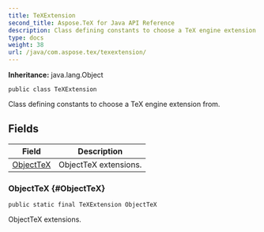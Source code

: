 ```yaml
---
title: TeXExtension
second_title: Aspose.TeX for Java API Reference
description: Class defining constants to choose a TeX engine extension from.
type: docs
weight: 38
url: /java/com.aspose.tex/texextension/
---
```

**Inheritance:**
java.lang.Object
```
public class TeXExtension
```

Class defining constants to choose a TeX engine extension from.
## Fields

| Field | Description |
| --- | --- |
| [ObjectTeX](#ObjectTeX) | ObjectTeX extensions. |
### ObjectTeX {#ObjectTeX}
```
public static final TeXExtension ObjectTeX
```


ObjectTeX extensions.

